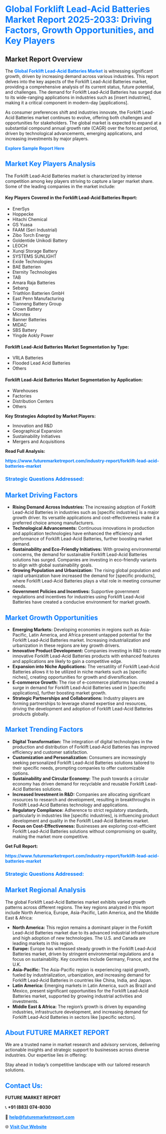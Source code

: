 <h1 style="color: #007BFF;">Global Forklift Lead-Acid Batteries Market Report 2025-2033: Driving Factors, Growth Opportunities, and Key Players</h1>

<section id="overview">
<h2>Market Report Overview</h2>
<p>The <a href="https://www.futuremarketreport.com/industry-report/forklift-lead-acid-batteries-market" style="color: #007BFF; text-decoration: none;"><strong>Global Forklift Lead-Acid Batteries Market</strong></a> is witnessing significant growth, driven by increasing demand across various industries. This report delves into the key aspects of the Forklift Lead-Acid Batteries market, providing a comprehensive analysis of its current status, future potential, and challenges. The demand for Forklift Lead-Acid Batteries has surged due to its wide-ranging applications in industries such as [insert industries], making it a critical component in modern-day [applications].</p>
<p>As consumer preferences shift and industries innovate, the Forklift Lead-Acid Batteries market continues to evolve, offering both challenges and opportunities for stakeholders. The global market is expected to expand at a substantial compound annual growth rate (CAGR) over the forecast period, driven by technological advancements, emerging applications, and increasing investments by major players.</p>
</section>

<section id="overview">
<p><a href="https://www.futuremarketreport.com/request-sample/reportId=57234" style="color: #007BFF; text-decoration: none;"><strong>Explore Sample Report Here</strong></a></p>
</section>

<section id="key-players">
<h2 style="color: #007BFF;">Market Key Players Analysis</h2>
<p>The Forklift Lead-Acid Batteries market is characterized by intense competition among key players striving to capture a larger market share. Some of the leading companies in the market include:</p>
<h4>Key Players Covered in the Forklift Lead-Acid Batteries Report:</h4>
<ul><li>EnerSys</li><li>Hoppecke</li><li>Hitachi Chemical</li><li>GS Yuasa</li><li>FAAM (Seri Industrial)</li><li>Zibo Torch Energy</li><li>Goldentide Unikodi Battery</li><li>LEOCH</li><li>Xunqi Storage Battery</li><li>SYSTEMS SUNLIGHT</li><li>Exide Technologies</li><li>BAE Batterien</li><li>Eternity Technologies</li><li>TAB</li><li>Amara Raja Batteries</li><li>Sebang</li><li>Triathlon Batterien GmbH</li><li>East Penn Manufacturing</li><li>Tianneng Battery Group</li><li>Crown Battery</li><li>Microtex</li><li>Banner Batteries</li><li>MIDAC</li><li>SBS Battery</li><li>Yingde Aokly Power</li></ul>
<h4>Forklift Lead-Acid Batteries Market Segmentation by Type:</h4>
<ul><li>VRLA Batteries</li><li>Flooded Lead Acid Batteries</li><li>Others</li></ul>

<h4>Forklift Lead-Acid Batteries Market Segmentation by Application:</h4>
<ul><li>Warehouses</li><li>Factories</li><li>Distribution Centers</li><li>Others</li></ul>
<p><strong>Key Strategies Adopted by Market Players:</strong></p>
<ul>
<li>Innovation and R&D</li>
<li>Geographical Expansion</li>
<li>Sustainability Initiatives</li>
<li>Mergers and Acquisitions</li>
</ul>
</section>

<section>
<p><strong>Read Full Analysis: </strong></p><a href="https://www.futuremarketreport.com/industry-report/forklift-lead-acid-batteries-market" style="color: #007BFF; text-decoration: none;"><strong>https://www.futuremarketreport.com/industry-report/forklift-lead-acid-batteries-market</strong></a>
<h3 style="color: #007BFF;">Strategic Questions Addressed:</h3>
</section>

<section id="driving-factors">
<h2 style="color: #007BFF;">Market Driving Factors</h2>
<ul>
<li><strong>Rising Demand Across Industries:</strong> The increasing adoption of Forklift Lead-Acid Batteries in industries such as [specific industries] is a major growth driver. Its versatile applications and cost-effectiveness make it a preferred choice among manufacturers.</li>
<li><strong>Technological Advancements:</strong> Continuous innovations in production and application technologies have enhanced the efficiency and performance of Forklift Lead-Acid Batteries, further boosting market demand.</li>
<li><strong>Sustainability and Eco-Friendly Initiatives:</strong> With growing environmental concerns, the demand for sustainable Forklift Lead-Acid Batteries solutions has surged. Companies are investing in eco-friendly variants to align with global sustainability goals.</li>
<li><strong>Growing Population and Urbanization:</strong> The rising global population and rapid urbanization have increased the demand for [specific products], where Forklift Lead-Acid Batteries plays a vital role in meeting consumer needs.</li>
<li><strong>Government Policies and Incentives:</strong> Supportive government regulations and incentives for industries using Forklift Lead-Acid Batteries have created a conducive environment for market growth.</li>
</ul>
</section>

<section id="growth-opportunities">
<h2 style="color: #007BFF;">Market Growth Opportunities</h2>
<ul>
<li><strong>Emerging Markets:</strong> Developing economies in regions such as Asia-Pacific, Latin America, and Africa present untapped potential for the Forklift Lead-Acid Batteries market. Increasing industrialization and urbanization in these regions are key growth drivers.</li>
<li><strong>Innovative Product Development:</strong> Companies investing in R&D to create innovative Forklift Lead-Acid Batteries products with enhanced features and applications are likely to gain a competitive edge.</li>
<li><strong>Expansion into Niche Applications:</strong> The versatility of Forklift Lead-Acid Batteries allows it to be utilized in niche markets such as [specific niches], creating opportunities for growth and diversification.</li>
<li><strong>E-commerce Growth:</strong> The rise of e-commerce platforms has created a surge in demand for Forklift Lead-Acid Batteries used in [specific applications], further boosting market growth.</li>
<li><strong>Strategic Partnerships and Collaborations:</strong> Industry players are forming partnerships to leverage shared expertise and resources, driving the development and adoption of Forklift Lead-Acid Batteries products globally.</li>
</ul>
</section>

<section id="trending-factors">
<h2 style="color: #007BFF;">Market Trending Factors</h2>
<ul>
<li><strong>Digital Transformation:</strong> The integration of digital technologies in the production and distribution of Forklift Lead-Acid Batteries has improved efficiency and customer satisfaction.</li>
<li><strong>Customization and Personalization:</strong> Consumers are increasingly seeking personalized Forklift Lead-Acid Batteries solutions tailored to their specific needs, prompting companies to offer customizable options.</li>
<li><strong>Sustainability and Circular Economy:</strong> The push towards a circular economy has driven demand for recyclable and reusable Forklift Lead-Acid Batteries solutions.</li>
<li><strong>Increased Investment in R&D:</strong> Companies are allocating significant resources to research and development, resulting in breakthroughs in Forklift Lead-Acid Batteries technology and applications.</li>
<li><strong>Regulatory Compliance:</strong> Adherence to strict regulatory standards, particularly in industries like [specific industries], is influencing product development and quality in the Forklift Lead-Acid Batteries market.</li>
<li><strong>Focus on Cost-Effectiveness:</strong> Businesses are exploring cost-efficient Forklift Lead-Acid Batteries solutions without compromising on quality, making the market more competitive.</li>
</ul>
</section>

<section>
<p><strong>Get Full Report: </strong></p><a href="https://www.futuremarketreport.com/industry-report/forklift-lead-acid-batteries-market" style="color: #007BFF; text-decoration: none;"><strong>https://www.futuremarketreport.com/industry-report/forklift-lead-acid-batteries-market</strong></a>
<h3 style="color: #007BFF;">Strategic Questions Addressed:</h3>
</section>


<section id="regional-analysis">
<h2 style="color: #007BFF;">Market Regional Analysis</h2>
<p>The global Forklift Lead-Acid Batteries market exhibits varied growth patterns across different regions. The key regions analyzed in this report include North America, Europe, Asia-Pacific, Latin America, and the Middle East & Africa:</p>
<ul>
<li><strong>North America:</strong> This region remains a dominant player in the Forklift Lead-Acid Batteries market due to its advanced industrial infrastructure and high adoption of new technologies. The U.S. and Canada are leading markets in this region.</li>
<li><strong>Europe:</strong> Europe has witnessed steady growth in the Forklift Lead-Acid Batteries market, driven by stringent environmental regulations and a focus on sustainability. Key countries include Germany, France, and the U.K.</li>
<li><strong>Asia-Pacific:</strong> The Asia-Pacific region is experiencing rapid growth, fueled by industrialization, urbanization, and increasing demand for Forklift Lead-Acid Batteries in countries like China, India, and Japan.</li>
<li><strong>Latin America:</strong> Emerging markets in Latin America, such as Brazil and Mexico, present significant opportunities for the Forklift Lead-Acid Batteries market, supported by growing industrial activities and investments.</li>
<li><strong>Middle East & Africa:</strong> The region’s growth is driven by expanding industries, infrastructure development, and increasing demand for Forklift Lead-Acid Batteries in sectors like [specific sectors].</li>
</ul>
</section>

<footer>
<h2 style="color: #007BFF;">About FUTURE MARKET REPORT</h2>
<p>We are a trusted name in market research and advisory services, delivering actionable insights and strategic support to businesses across diverse industries. Our expertise lies in offering:</p>

<p>Stay ahead in today’s competitive landscape with our tailored research solutions.</p>

<h2 style="color: #007BFF;">Contact Us:</h2>
<p><strong>FUTURE MARKET REPORT</strong></p>
<p>📞 <strong>+91 (883) 074-8030</strong></p>
<p>📧 <strong><a href="mailto:help@futuremarketreport.com" style="color: #007BFF;">help@futuremarketreport.com</a></strong></p>
<p>🌐 <strong><a href="https://www.futuremarketreport.com/" style="color: #007BFF;">Visit Our Website</a></strong></p>
</footer>
